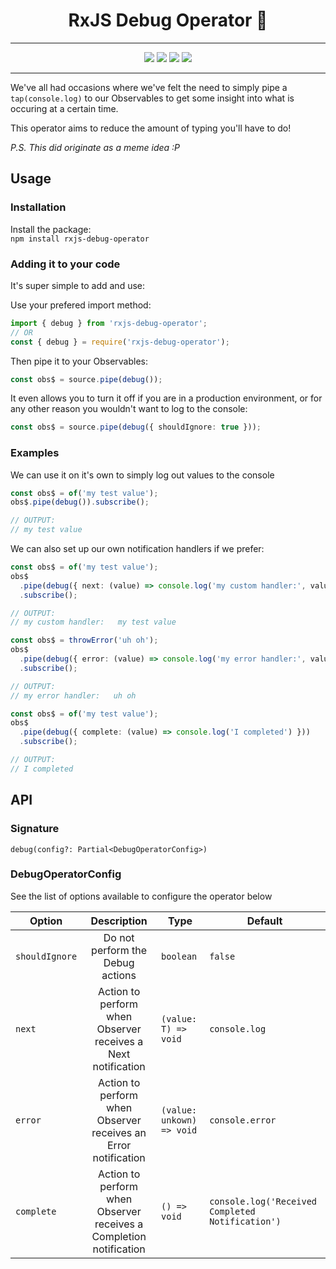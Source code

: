 <h1 align="center">RxJS Debug Operator 🐛</h1>

---

<p align="center">
  <a href="https://www.npmjs.com/package/rxjs-debug-operator"><img src="https://img.shields.io/badge/npm-rxjs--debug--operator-blueviolet.svg" /></a>
  <a href="https://www.npmjs.com/package/rxjs-debug-operator"><img src="https://img.shields.io/npm/v/rxjs-debug-operator.svg" /></a>
  <a href="https://www.npmjs.com/package/rxjs-debug-operator"><img src="https://img.shields.io/npm/dt/rxjs-debug-operator.svg" /></a>
  <a href="https://www.npmjs.com/package/rxjs-debug-operator"><img src="https://img.shields.io/npm/l/rxjs-debug-operator.svg" /></a>
</p>

---

We've all had occasions where we've felt the need to simply pipe a `tap(console.log)` to our Observables to get some insight into what is occuring at a certain time.

This operator aims to reduce the amount of typing you'll have to do!

_P.S. This did originate as a meme idea :P_

## Usage

### Installation

Install the package:  
`npm install rxjs-debug-operator`

### Adding it to your code

It's super simple to add and use:

Use your prefered import method:

```js
import { debug } from 'rxjs-debug-operator';
// OR
const { debug } = require('rxjs-debug-operator');
```

Then pipe it to your Observables:

```ts
const obs$ = source.pipe(debug());
```

It even allows you to turn it off if you are in a production environment, or for any other reason you wouldn't want to log to the console:

```ts
const obs$ = source.pipe(debug({ shouldIgnore: true }));
```

### Examples

We can use it on it's own to simply log out values to the console

```ts
const obs$ = of('my test value');
obs$.pipe(debug()).subscribe();

// OUTPUT:
// my test value
```

We can also set up our own notification handlers if we prefer:

```ts
const obs$ = of('my test value');
obs$
  .pipe(debug({ next: (value) => console.log('my custom handler:', value) }))
  .subscribe();

// OUTPUT:
// my custom handler:   my test value

const obs$ = throwError('uh oh');
obs$
  .pipe(debug({ error: (value) => console.log('my error handler:', value) }))
  .subscribe();

// OUTPUT:
// my error handler:   uh oh

const obs$ = of('my test value');
obs$
  .pipe(debug({ complete: (value) => console.log('I completed') }))
  .subscribe();

// OUTPUT:
// I completed
```

## API

### Signature

`debug(config?: Partial<DebugOperatorConfig>)`

### DebugOperatorConfig

See the list of options available to configure the operator below

| Option         |                            Description                             | Type                      | Default                                          |
| -------------- | :----------------------------------------------------------------: | ------------------------- | ------------------------------------------------ |
| `shouldIgnore` |                  Do not perform the Debug actions                  | `boolean`                 | `false`                                          |
| `next`         |    Action to perform when Observer receives a Next notification    | `(value: T) => void`      | `console.log`                                    |
| `error`        |   Action to perform when Observer receives an Error notification   | `(value: unkown) => void` | `console.error`                                  |
| `complete`     | Action to perform when Observer receives a Completion notification | `() => void`              | `console.log('Received Completed Notification')` |
